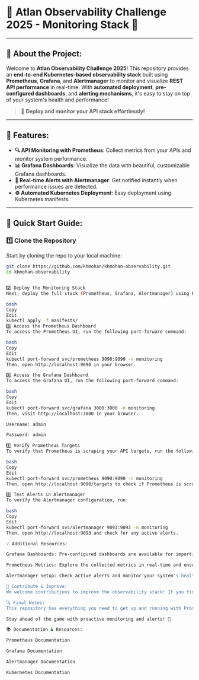 # 🌟 **Atlan Observability Challenge 2025 - Monitoring Stack 🚀**

---

## **📄 About the Project:**

Welcome to **Atlan Observability Challenge 2025**! This repository provides an **end-to-end Kubernetes-based observability stack** built using **Prometheus**, **Grafana**, and **Alertmanager** to monitor and visualize **REST API performance** in real-time. With **automated deployment**, **pre-configured dashboards**, and **alerting mechanisms**, it's easy to stay on top of your system's health and performance!

> 🚀 **Deploy and monitor your API stack effortlessly!**

---

## **🔧 Features:**

- **🔍 API Monitoring with Prometheus**: Collect metrics from your APIs and monitor system performance.
- **📊 Grafana Dashboards**: Visualize the data with beautiful, customizable Grafana dashboards.
- **🚨 Real-time Alerts with Alertmanager**: Get notified instantly when performance issues are detected.
- **⚙️ Automated Kubernetes Deployment**: Easy deployment using Kubernetes manifests.

---

## **🚀 Quick Start Guide:**

### **1️⃣ Clone the Repository**

Start by cloning the repo to your local machine:

```bash
git clone https://github.com/khmohan/khmohan-observability.git
cd khmohan-observability


2️⃣ Deploy the Monitoring Stack
Next, deploy the full stack (Prometheus, Grafana, Alertmanager) using Kubernetes manifests:

bash
Copy
Edit
kubectl apply -f manifests/
3️⃣ Access the Prometheus Dashboard
To access the Prometheus UI, run the following port-forward command:

bash
Copy
Edit
kubectl port-forward svc/prometheus 9090:9090 -n monitoring
Then, open http://localhost:9090 in your browser.

4️⃣ Access the Grafana Dashboard
To access the Grafana UI, run the following port-forward command:

bash
Copy
Edit
kubectl port-forward svc/grafana 3000:3000 -n monitoring
Then, visit http://localhost:3000 in your browser.

Username: admin

Password: admin

5️⃣ Verify Prometheus Targets
To verify that Prometheus is scraping your API targets, run the following:

bash
Copy
Edit
kubectl port-forward svc/prometheus 9090:9090 -n monitoring
Then, open http://localhost:9090/targets to check if Prometheus is scraping your API.

6️⃣ Test Alerts in Alertmanager
To verify the Alertmanager configuration, run:

bash
Copy
Edit
kubectl port-forward svc/alertmanager 9093:9093 -n monitoring
Then, open http://localhost:9093 and check for any active alerts.

💡 Additional Resources:

Grafana Dashboards: Pre-configured dashboards are available for importing into Grafana.

Prometheus Metrics: Explore the collected metrics in real-time and ensure API health.

Alertmanager Setup: Check active alerts and monitor your system's health status.

💬 Contribute & Improve:
We welcome contributions to improve the observability stack! If you find bugs or have suggestions, feel free to fork the repository and create a pull request. Your contributions are highly appreciated!

🔍 Final Notes:
This repository has everything you need to get up and running with Prometheus, Grafana, and Alertmanager to monitor your REST API performance. It's easy to set up, flexible, and ready to be used for any microservices-based infrastructure.

Stay ahead of the game with proactive monitoring and alerts! 🚀

📚 Documentation & Resources:

Prometheus Documentation

Grafana Documentation

Alertmanager Documentation

Kubernetes Documentation
